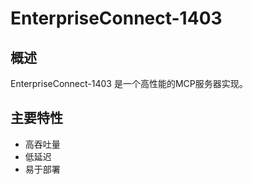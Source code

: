 # EnterpriseConnect-1403

## 概述

EnterpriseConnect-1403 是一个高性能的MCP服务器实现。

## 主要特性

- 高吞吐量
- 低延迟
- 易于部署
